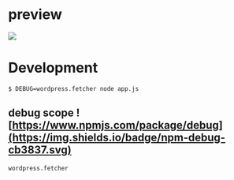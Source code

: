 # preview

![](http://i.imgur.com/mrPl6Zf.jpg)

# Development

```shell
$ DEBUG=wordpress.fetcher node app.js
```

## debug scope ![https://www.npmjs.com/package/debug](https://img.shields.io/badge/npm-debug-cb3837.svg)

`wordpress.fetcher`
